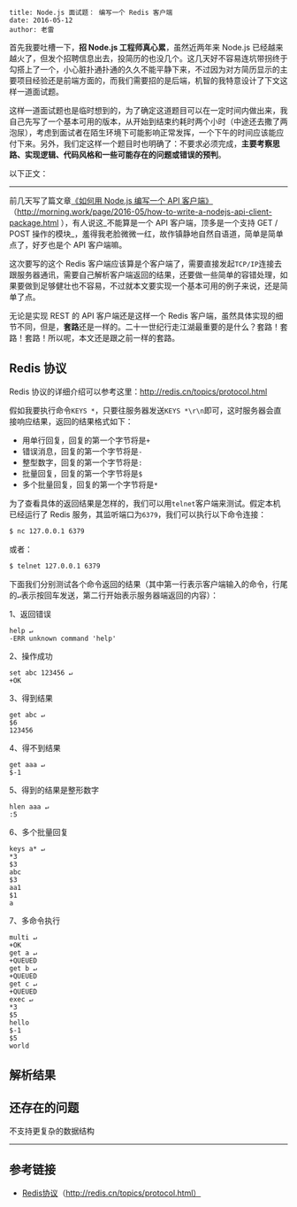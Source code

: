 ```
title: Node.js 面试题： 编写一个 Redis 客户端
date: 2016-05-12
author: 老雷
```

首先我要吐槽一下，**招 Node.js 工程师真心累**，虽然近两年来 Node.js 已经越来越火了，但发个招聘信息出去，投简历的也没几个。这几天好不容易连坑带拐终于勾搭上了一个，小心脏扑通扑通的久久不能平静下来，不过因为对方简历显示的主要项目经验还是前端方面的，而我们需要招的是后端，机智的我特意设计了下文这样一道面试题。

这样一道面试题也是临时想到的，为了确定这道题目可以在一定时间内做出来，我自己先写了一个基本可用的版本，从开始到结束约耗时两个小时（中途还去撒了两泡尿），考虑到面试者在陌生环境下可能影响正常发挥，一个下午的时间应该能应付下来。另外，我们定这样一个题目时也明确了：不要求必须完成，**主要考察思路、实现逻辑、代码风格和一些可能存在的问题或错误的预判**。

以下正文：

-----

前几天写了篇文章[《如何用 Node.js 编写一个 API 客户端》](http://morning.work/page/2016-05/how-to-write-a-nodejs-api-client-package.html)（http://morning.work/page/2016-05/how-to-write-a-nodejs-api-client-package.html ），有人说这_不能算是一个 API 客户端，顶多是一个支持 GET / POST 操作的模块_，羞得我老脸微微一红，故作镇静地自然自语道，简单是简单点了，好歹也是个 API 客户端嘛。

这次要写的这个 Redis 客户端应该算是个客户端了，需要直接发起`TCP/IP`连接去跟服务器通讯，需要自己解析客户端返回的结果，还要做一些简单的容错处理，如果要做到足够健壮也不容易，不过就本文要实现一个基本可用的例子来说，还是简单了点。

无论是实现 REST 的 API 客户端还是这样一个 Redis 客户端，虽然具体实现的细节不同，但是，**套路**还是一样的。二十一世纪行走江湖最重要的是什么？套路！套路！套路！所以呢，本文还是跟之前一样的套路。


## Redis 协议

Redis 协议的详细介绍可以参考这里：http://redis.cn/topics/protocol.html

假如我要执行命令`KEYS *`，只要往服务器发送`KEYS *\r\n`即可，这时服务器会直接响应结果，返回的结果格式如下：

+ 用单行回复，回复的第一个字节将是`+`
+ 错误消息，回复的第一个字节将是`-`
+ 整型数字，回复的第一个字节将是`:`
+ 批量回复，回复的第一个字节将是`$`
+ 多个批量回复，回复的第一个字节将是`*`

为了查看具体的返回结果是怎样的，我们可以用`telnet`客户端来测试。假定本机已经运行了 Redis 服务，其监听端口为`6379`，我们可以执行以下命令连接：

```bash
$ nc 127.0.0.1 6379
```

或者：

```bash
$ telnet 127.0.0.1 6379
```

下面我们分别测试各个命令返回的结果（其中第一行表示客户端输入的命令，行尾的`↵`表示按回车发送，第二行开始表示服务器端返回的内容）：

1、返回错误

```
help ↵
-ERR unknown command 'help'
```

2、操作成功

```
set abc 123456 ↵
+OK
```

3、得到结果

```
get abc ↵
$6
123456
```

4、得不到结果

```
get aaa ↵
$-1
```

5、得到的结果是整形数字

```
hlen aaa ↵
:5
```

6、多个批量回复

```
keys a* ↵
*3
$3
abc
$3
aa1
$1
a
```

7、多命令执行

```
multi ↵
+OK
get a ↵
+QUEUED
get b ↵
+QUEUED
get c ↵
+QUEUED
exec ↵
*3
$5
hello
$-1
$5
world
```


## 解析结果


## 还存在的问题

不支持更复杂的数据结构


-----

## 参考链接

+ [Redis协议](http://redis.cn/topics/protocol.html)（http://redis.cn/topics/protocol.html）
